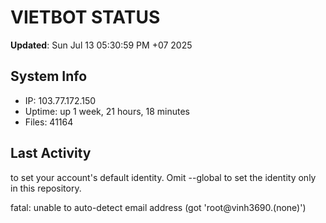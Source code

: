 # VIETBOT STATUS
**Updated**: Sun Jul 13 05:30:59 PM +07 2025

## System Info
- IP: 103.77.172.150
- Uptime: up 1 week, 21 hours, 18 minutes
- Files: 41164

## Last Activity

to set your account's default identity.
Omit --global to set the identity only in this repository.

fatal: unable to auto-detect email address (got 'root@vinh3690.(none)')
